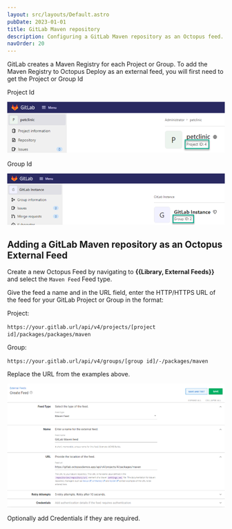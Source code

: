 ```yaml
---
layout: src/layouts/Default.astro
pubDate: 2023-01-01
title: GitLab Maven repository
description: Configuring a GitLab Maven repository as an Octopus feed.
navOrder: 20
---
```

GitLab creates a Maven Registry for each Project or Group.  To add the Maven Registry to Octopus Deploy as an external feed, you will first need to get the Project or Group Id

Project Id

![GitLab Project Id](../images/gitlab-project-id.png)

Group Id

![GitLab Group Id](../images/gitlab-group-id.png)

## Adding a GitLab Maven repository as an Octopus External Feed
Create a new Octopus Feed by navigating to **{{Library, External Feeds}}** and select the `Maven Feed` Feed type. 

Give the feed a name and in the URL field, enter the HTTP/HTTPS URL of the feed for your GitLab Project or Group in the format:

Project:

`https://your.gitlab.url/api/v4/projects/[project id]/packages/packages/maven`

Group:

`https://your.gitlab.url/api/v4/groups/[group id]/-/packages/maven`

Replace the URL from the examples above.

![GitLab NuGet Feed](images/gitlab-maven-feed.png)

Optionally add Credentials if they are required.